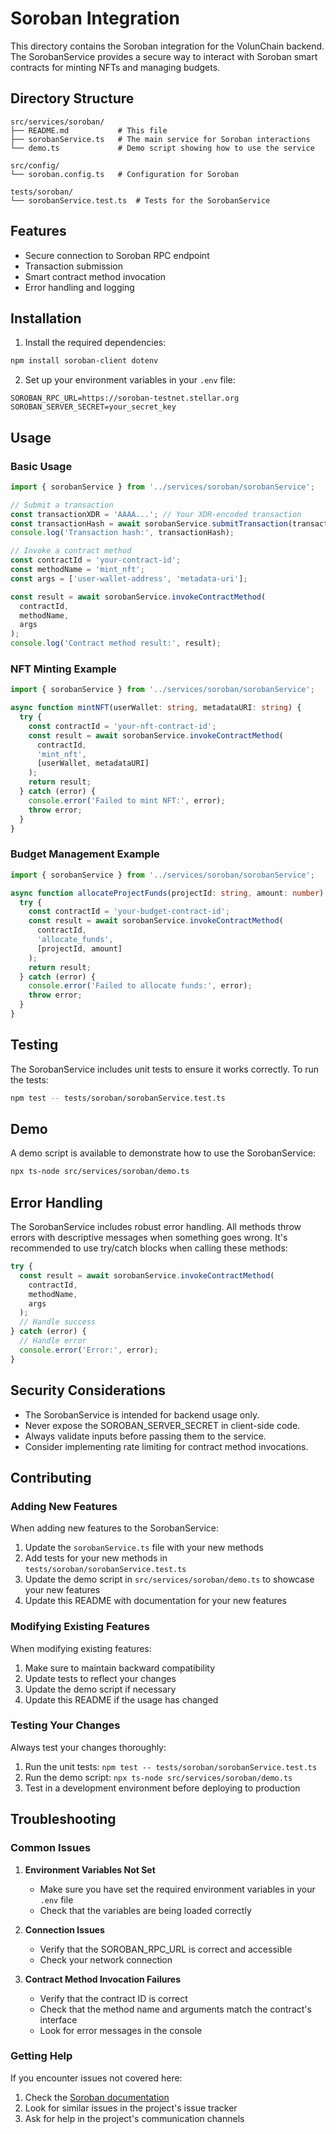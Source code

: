 # Soroban Integration

This directory contains the Soroban integration for the VolunChain backend. The SorobanService provides a secure way to interact with Soroban smart contracts for minting NFTs and managing budgets.

## Directory Structure

```
src/services/soroban/
├── README.md           # This file
├── sorobanService.ts   # The main service for Soroban interactions
└── demo.ts             # Demo script showing how to use the service

src/config/
└── soroban.config.ts   # Configuration for Soroban

tests/soroban/
└── sorobanService.test.ts  # Tests for the SorobanService
```

## Features

- Secure connection to Soroban RPC endpoint
- Transaction submission
- Smart contract method invocation
- Error handling and logging

## Installation

1. Install the required dependencies:

```bash
npm install soroban-client dotenv
```

2. Set up your environment variables in your `.env` file:

```
SOROBAN_RPC_URL=https://soroban-testnet.stellar.org
SOROBAN_SERVER_SECRET=your_secret_key
```

## Usage

### Basic Usage

```typescript
import { sorobanService } from '../services/soroban/sorobanService';

// Submit a transaction
const transactionXDR = 'AAAA...'; // Your XDR-encoded transaction
const transactionHash = await sorobanService.submitTransaction(transactionXDR);
console.log('Transaction hash:', transactionHash);

// Invoke a contract method
const contractId = 'your-contract-id';
const methodName = 'mint_nft';
const args = ['user-wallet-address', 'metadata-uri'];

const result = await sorobanService.invokeContractMethod(
  contractId,
  methodName,
  args
);
console.log('Contract method result:', result);
```

### NFT Minting Example

```typescript
import { sorobanService } from '../services/soroban/sorobanService';

async function mintNFT(userWallet: string, metadataURI: string) {
  try {
    const contractId = 'your-nft-contract-id';
    const result = await sorobanService.invokeContractMethod(
      contractId,
      'mint_nft',
      [userWallet, metadataURI]
    );
    return result;
  } catch (error) {
    console.error('Failed to mint NFT:', error);
    throw error;
  }
}
```

### Budget Management Example

```typescript
import { sorobanService } from '../services/soroban/sorobanService';

async function allocateProjectFunds(projectId: string, amount: number) {
  try {
    const contractId = 'your-budget-contract-id';
    const result = await sorobanService.invokeContractMethod(
      contractId,
      'allocate_funds',
      [projectId, amount]
    );
    return result;
  } catch (error) {
    console.error('Failed to allocate funds:', error);
    throw error;
  }
}
```

## Testing

The SorobanService includes unit tests to ensure it works correctly. To run the tests:

```bash
npm test -- tests/soroban/sorobanService.test.ts
```

## Demo

A demo script is available to demonstrate how to use the SorobanService:

```bash
npx ts-node src/services/soroban/demo.ts
```

## Error Handling

The SorobanService includes robust error handling. All methods throw errors with descriptive messages when something goes wrong. It's recommended to use try/catch blocks when calling these methods:

```typescript
try {
  const result = await sorobanService.invokeContractMethod(
    contractId,
    methodName,
    args
  );
  // Handle success
} catch (error) {
  // Handle error
  console.error('Error:', error);
}
```

## Security Considerations

- The SorobanService is intended for backend usage only.
- Never expose the SOROBAN_SERVER_SECRET in client-side code.
- Always validate inputs before passing them to the service.
- Consider implementing rate limiting for contract method invocations.

## Contributing

### Adding New Features

When adding new features to the SorobanService:

1. Update the `sorobanService.ts` file with your new methods
2. Add tests for your new methods in `tests/soroban/sorobanService.test.ts`
3. Update the demo script in `src/services/soroban/demo.ts` to showcase your new features
4. Update this README with documentation for your new features

### Modifying Existing Features

When modifying existing features:

1. Make sure to maintain backward compatibility
2. Update tests to reflect your changes
3. Update the demo script if necessary
4. Update this README if the usage has changed

### Testing Your Changes

Always test your changes thoroughly:

1. Run the unit tests: `npm test -- tests/soroban/sorobanService.test.ts`
2. Run the demo script: `npx ts-node src/services/soroban/demo.ts`
3. Test in a development environment before deploying to production

## Troubleshooting

### Common Issues

1. **Environment Variables Not Set**
   - Make sure you have set the required environment variables in your `.env` file
   - Check that the variables are being loaded correctly

2. **Connection Issues**
   - Verify that the SOROBAN_RPC_URL is correct and accessible
   - Check your network connection

3. **Contract Method Invocation Failures**
   - Verify that the contract ID is correct
   - Check that the method name and arguments match the contract's interface
   - Look for error messages in the console

### Getting Help

If you encounter issues not covered here:

1. Check the [Soroban documentation](https://soroban.stellar.org/docs)
2. Look for similar issues in the project's issue tracker
3. Ask for help in the project's communication channels 